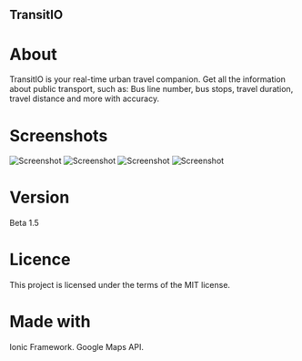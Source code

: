 ## TransitIO
# About
TransitIO is your real-time urban travel companion.
Get all the information about public transport, such as: Bus line number, bus stops, travel duration, travel distance and more with accuracy.

# Screenshots
![Screenshot](screenshots/screenshot_1.png)
![Screenshot](screenshots/screenshot_2.png)
![Screenshot](screenshots/screenshot_3.png)
![Screenshot](screenshots/screenshot_4.png)

# Version
Beta 1.5

# Licence
This project is licensed under the terms of the MIT license.

# Made with
Ionic Framework.
Google Maps API.